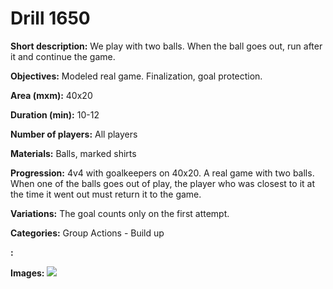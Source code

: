 # Drill 1650

**Short description:**
We play with two balls. When the ball goes out, run after it and continue the game.

**Objectives:**
Modeled real game. Finalization, goal protection.

**Area (mxm):**
40x20

**Duration (min):**
10-12

**Number of players:**
All players

**Materials:**
Balls, marked shirts

**Progression:**
4v4 with goalkeepers on 40x20. A real game with two balls. When one of the balls goes out of play, the player who was closest to it at the time it went out must return it to the game.

**Variations:**
The goal counts only on the first attempt.

**Categories:**
Group Actions - Build up

**:**


**Images:**
![](https://www.coachingfutsal.com/\images\5f42e04a-cb10-4e76-8abd-f02c7a75ec11_309.png)

